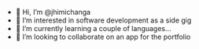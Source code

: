 - 👋 Hi, I’m @jhimichanga
- 👀 I’m interested in software development as a side gig
- 🌱 I’m currently learning a couple of languages...
- 💞️ I’m looking to collaborate on an app for the portfolio

<!---
jhimichanga/jhimichanga is a ✨ special ✨ repository because its `README.md` (this file) appears on your GitHub profile.
You can click the Preview link to take a look at your changes.
--->
